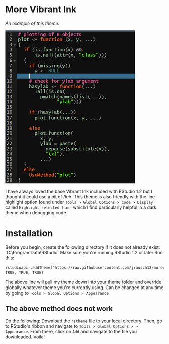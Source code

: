 <h1>More Vibrant Ink</h1>

_An example of this theme._

![Theme example](/morevibrantinkexample.png)

I have always loved the base Vibrant Ink included with RStudio 1.2 but I thought it could use a bit of _flair_. This theme is also friendly with the line highlight option found under `Tools > Global Options > Code > Display` called `Highlight selected line`, which I find particularly helpful in a dark theme when debugging code.

<h1>Installation</h1>
Before you begin, create the following directory if it does not already exist: `C:\ProgramData\RStudio`
Make sure you're running RStudio 1.2 or later
Run this:

```
rstudioapi::addTheme("https://raw.githubusercontent.com/jrausch12/morevibrantink/master/more_vibrant_ink.rstheme", TRUE, TRUE, TRUE)
```

The above line will pull my theme down into your theme folder and override globally whatever theme you're currently using. Can be changed at any time by going to `Tools > Global Options > Appearance`

<h2>The above method does not work</h2>

Do the following: Download the `rstheme` file to your local directory. Then, go to RStudio's ribbon and navigate to `Tools > Global Options > > Appearance`. From there, click on `Add` and navigate to the file you downloaded. Voila!
